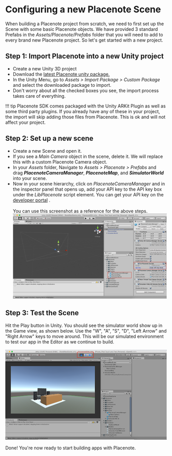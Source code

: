 # Configuring a new Placenote Scene

When building a Placenote project from scratch, we need to first set up the Scene with some basic Placenote objects. We have provided 3 standard Prefabs in the *Assets/Placenote/Prefabs* folder that you will need to add to every brand new Placenote project. So let's get started with a new project.

## Step 1: Import Placenote into a new Unity project
* Create a new Unity 3D project
* Download the [latest Placenote unity package.](https://github.com/Placenote/PlacenoteSDK-Unity/releases/download/v1.6.12/PlacenoteSDK.unitypackage)
* In the Unity Menu, go to *Assets > Import Package > Custom Package* and select the downloaded package to import.
* Don't worry about all the checked boxes you see, the import process takes care of everything. 

!!! tip
    Placenote SDK comes packaged with the Unity ARKit Plugin as well as some third party plugins. If you already have any of these in your project, the import will skip adding those files from Placenote. This is ok and will not affect your project.  

## Step 2: Set up a new scene
* Create a new Scene and open it.
* If you see a *Main Camera* object in the scene, delete it. We will replace this with a custom Placenote Camera object.
* In your *Assets* folder, Navigate to *Assets > Placenote > Prefabs* and drag ***PlacenoteCameraManager***, ***PlacenoteMap***, and ***SimulatorWorld*** into your scene.
* Now in your scene hierarchy, click on *PlacenoteCameraManager* and in the inspector panel that opens up, add your API key to the API key box under the *LibPlacenote* script element. You can get your API key on the <a href="https://developer.placenote.com" target="_blank">developer portal</a> . </br></br>You can use this screenshot as a reference for the above steps.</br> ![configure scene elements](../../img/unity/configure-scene/add-api-key.png)

## Step 3: Test the Scene

Hit the Play button in Unity. You should see the simulator world show up in the Game view, as shown below. Use the "W", "A", "S", "D", "Left Arrow" and "Right Arrow" keys to move around. This will be our simulated environment to test our app in the Editor as we continue to build. </br></br> ![configure scene elements](../../img/unity/configure-scene/test-scene-simulator.png)


Done! You're now ready to start building apps with Placenote.
